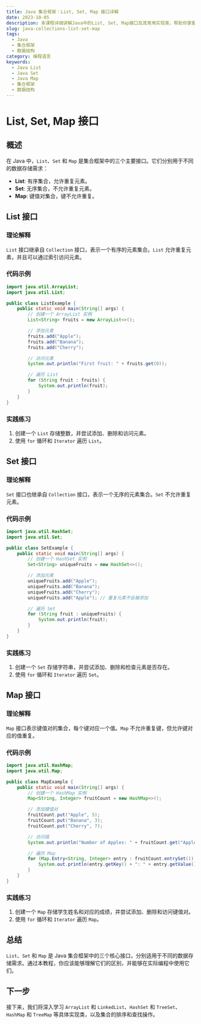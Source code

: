 ```yaml
---
title: Java 集合框架：List, Set, Map 接口详解
date: 2023-10-05
description: 本课程详细讲解Java中的List, Set, Map接口及其常用实现类，帮助你掌握集合框架的核心概念和使用方法。
slug: java-collections-list-set-map
tags:
  - Java
  - 集合框架
  - 数据结构
category: 编程语言
keywords:
  - Java List
  - Java Set
  - Java Map
  - 集合框架
  - 数据结构
---
```


# List, Set, Map 接口

## 概述

在 Java 中，`List`、`Set` 和 `Map` 是集合框架中的三个主要接口。它们分别用于不同的数据存储需求：

- **List**: 有序集合，允许重复元素。
- **Set**: 无序集合，不允许重复元素。
- **Map**: 键值对集合，键不允许重复。

## List 接口

### 理论解释

`List` 接口继承自 `Collection` 接口，表示一个有序的元素集合。`List` 允许重复元素，并且可以通过索引访问元素。

### 代码示例

```java
import java.util.ArrayList;
import java.util.List;

public class ListExample {
    public static void main(String[] args) {
        // 创建一个 ArrayList 实例
        List<String> fruits = new ArrayList<>();

        // 添加元素
        fruits.add("Apple");
        fruits.add("Banana");
        fruits.add("Cherry");

        // 访问元素
        System.out.println("First fruit: " + fruits.get(0));

        // 遍历 List
        for (String fruit : fruits) {
            System.out.println(fruit);
        }
    }
}
```

### 实践练习

1. 创建一个 `List` 存储整数，并尝试添加、删除和访问元素。
2. 使用 `for` 循环和 `Iterator` 遍历 `List`。

## Set 接口

### 理论解释

`Set` 接口也继承自 `Collection` 接口，表示一个无序的元素集合。`Set` 不允许重复元素。

### 代码示例

```java
import java.util.HashSet;
import java.util.Set;

public class SetExample {
    public static void main(String[] args) {
        // 创建一个 HashSet 实例
        Set<String> uniqueFruits = new HashSet<>();

        // 添加元素
        uniqueFruits.add("Apple");
        uniqueFruits.add("Banana");
        uniqueFruits.add("Cherry");
        uniqueFruits.add("Apple"); // 重复元素不会被添加

        // 遍历 Set
        for (String fruit : uniqueFruits) {
            System.out.println(fruit);
        }
    }
}
```

### 实践练习

1. 创建一个 `Set` 存储字符串，并尝试添加、删除和检查元素是否存在。
2. 使用 `for` 循环和 `Iterator` 遍历 `Set`。

## Map 接口

### 理论解释

`Map` 接口表示键值对的集合，每个键对应一个值。`Map` 不允许重复键，但允许键对应的值重复。

### 代码示例

```java
import java.util.HashMap;
import java.util.Map;

public class MapExample {
    public static void main(String[] args) {
        // 创建一个 HashMap 实例
        Map<String, Integer> fruitCount = new HashMap<>();

        // 添加键值对
        fruitCount.put("Apple", 5);
        fruitCount.put("Banana", 3);
        fruitCount.put("Cherry", 7);

        // 访问值
        System.out.println("Number of Apples: " + fruitCount.get("Apple"));

        // 遍历 Map
        for (Map.Entry<String, Integer> entry : fruitCount.entrySet()) {
            System.out.println(entry.getKey() + ": " + entry.getValue());
        }
    }
}
```

### 实践练习

1. 创建一个 `Map` 存储学生姓名和对应的成绩，并尝试添加、删除和访问键值对。
2. 使用 `for` 循环和 `Iterator` 遍历 `Map`。

## 总结

`List`、`Set` 和 `Map` 是 Java 集合框架中的三个核心接口，分别适用于不同的数据存储需求。通过本教程，你应该能够理解它们的区别，并能够在实际编程中使用它们。

## 下一步

接下来，我们将深入学习 `ArrayList` 和 `LinkedList`、`HashSet` 和 `TreeSet`、`HashMap` 和 `TreeMap` 等具体实现类，以及集合的排序和查找操作。
